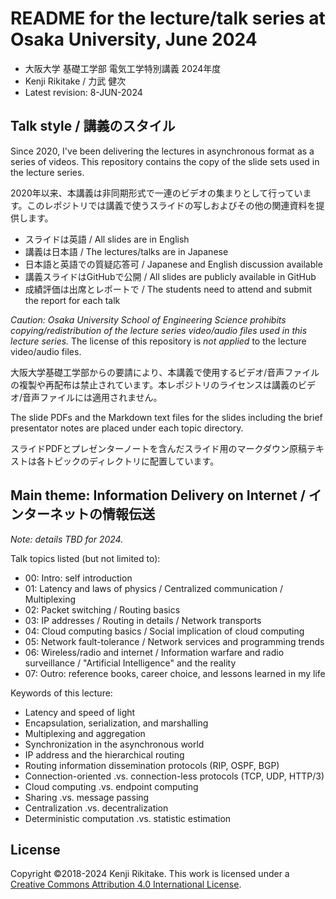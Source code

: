 # README for the lecture/talk series at Osaka University, June 2024

* 大阪大学 基礎工学部 電気工学特別講義 2024年度
* Kenji Rikitake / 力武 健次
* Latest revision: 8-JUN-2024

## Talk style / 講義のスタイル

Since 2020, I've been delivering the lectures in asynchronous format as a series of videos. This repository contains the copy of the slide sets used in the lecture series.

2020年以来、本講義は非同期形式で一連のビデオの集まりとして行っています。このレポジトリでは講義で使うスライドの写しおよびその他の関連資料を提供します。

* スライドは英語 / All slides are in English
* 講義は日本語 / The lectures/talks are in Japanese
* 日本語と英語での質疑応答可 / Japanese and English discussion available
* 講義スライドはGitHubで公開 / All slides are publicly available in GitHub
* 成績評価は出席とレポートで / The students need to attend and submit the report for each talk

*Caution: Osaka University School of Engineering Science prohibits copying/redistribution of the lecture series video/audio files used in this lecture series.* The license of this repository is *not applied* to the lecture video/audio files.

大阪大学基礎工学部からの要請により、本講義で使用するビデオ/音声ファイルの複製や再配布は禁止されています。本レポジトリのライセンスは講義のビデオ/音声ファイルには適用されません。

The slide PDFs and the Markdown text files for the slides including the brief presentator notes are placed under each topic directory.

スライドPDFとプレゼンターノートを含んだスライド用のマークダウン原稿テキストは各トピックのディレクトリに配置しています。

## Main theme: Information Delivery on Internet / インターネットの情報伝送

*Note: details TBD for 2024.*

Talk topics listed (but not limited to):

* 00: Intro: self introduction
* 01: Latency and laws of physics / Centralized communication / Multiplexing
* 02: Packet switching / Routing basics
* 03: IP addresses / Routing in details / Network transports
* 04: Cloud computing basics / Social implication of cloud computing
* 05: Network fault-tolerance / Network services and programming trends
* 06: Wireless/radio and internet / Information warfare and radio surveillance / "Artificial Intelligence" and the reality
* 07: Outro: reference books, career choice, and lessons learned in my life

Keywords of this lecture:

* Latency and speed of light
* Encapsulation, serialization, and marshalling
* Multiplexing and aggregation
* Synchronization in the asynchronous world
* IP address and the hierarchical routing
* Routing information dissemination protocols (RIP, OSPF, BGP)
* Connection-oriented .vs. connection-less protocols (TCP, UDP, HTTP/3)
* Cloud computing .vs. endpoint computing
* Sharing .vs. message passing
* Centralization .vs. decentralization
* Deterministic computation .vs. statistic estimation

## License

Copyright ©2018-2024 Kenji Rikitake.
This work is licensed under a [Creative Commons Attribution 4.0 International License](https://creativecommons.org/licenses/by/4.0/).
